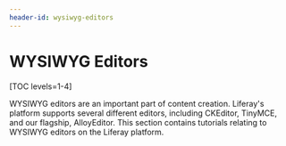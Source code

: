 ```yaml
---
header-id: wysiwyg-editors
---
```


# WYSIWYG Editors

[TOC levels=1-4]

WYSIWYG editors are an important part of content creation. Liferay's platform
supports several different editors, including CKEditor, TinyMCE, and our
flagship, AlloyEditor. This section contains tutorials relating to WYSIWYG
editors on the Liferay platform.
